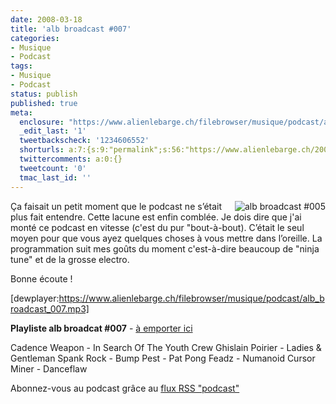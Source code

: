 ```yaml
---
date: 2008-03-18
title: 'alb broadcast #007'
categories:
- Musique
- Podcast
tags:
- Musique
- Podcast
status: publish
published: true
meta:
  enclosure: "https://www.alienlebarge.ch/filebrowser/musique/podcast/alb_broadcast_007.mp3\r\n14474157\r\naudio/mpeg"
  _edit_last: '1'
  tweetbackscheck: '1234606552'
  shorturls: a:7:{s:9:"permalink";s:56:"https://www.alienlebarge.ch/2008/03/18/alb-broadcast-007/";s:7:"tinyurl";s:25:"https://tinyurl.com/37bcyd";s:4:"isgd";s:17:"https://is.gd/ikdo";s:5:"bitly";s:18:"https://bit.ly/d4IJ";s:5:"snipr";s:22:"https://snipr.com/b9x79";s:5:"snurl";s:22:"https://snurl.com/b9x79";s:7:"snipurl";s:24:"https://snipurl.com/b9x79";}
  twittercomments: a:0:{}
  tweetcount: '0'
  tmac_last_id: ''
---
```

<a title="alb broadcast #007" href="https://dlgjp9x71cipk.cloudfront.net/2007/07/alb-broadcast-logo.png"><img title="alb broadcast #005" src="https://dlgjp9x71cipk.cloudfront.net/2007/07/alb-broadcast-logo.thumbnail.png" alt="alb broadcast #005" align="right" /></a>Ça faisait un petit moment que le podcast ne s’était plus fait entendre. Cette lacune est enfin comblée. Je dois dire que j'ai monté ce podcast en vitesse (c'est du pur "bout-à-bout). C’était le seul moyen pour que vous ayez quelques choses à vous mettre dans l’oreille. La programmation suit mes goûts du moment c'est-à-dire beaucoup de "ninja tune" et de la grosse electro.

Bonne écoute !

[dewplayer:https://www.alienlebarge.ch/filebrowser/musique/podcast/alb_broadcast_007.mp3]

<!--more-->

<strong>Playliste alb broadcat #007</strong> - <a title="Télécharger alb broadcast #007" href="https://www.alienlebarge.ch/filebrowser/musique/podcast/alb_broadcast_007.mp3">à emporter ici</a>

Cadence Weapon - In Search Of The Youth Crew
Ghislain Poirier - Ladies &amp; Gentleman
Spank Rock - Bump
Pest - Pat Pong
Feadz - Numanoid
Cursor Miner - Danceflaw

Abonnez-vous au podcast grâce au <a title="Flux RSS Podcast" href="feed://www.alienlebarge.ch/?feed=rss2&amp;category_name=podcast">flux RSS "podcast"</a>
